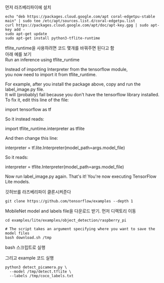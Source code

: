 먼저 라즈베리파이에 설치
```
echo "deb https://packages.cloud.google.com/apt coral-edgetpu-stable main" | sudo tee /etc/apt/sources.list.d/coral-edgetpu.list
curl https://packages.cloud.google.com/apt/doc/apt-key.gpg | sudo apt-key add -
sudo apt-get update
sudo apt-get install python3-tflite-runtime
```

tflite_runtime을 사용하려면 코드 몇개를 바꿔주면 된다고 함  
아래 예를 보기  
Run an inference using tflite_runtime  

Instead of importing Interpreter from the tensorflow module,    
you now need to import it from tflite_runtime.

For example, after you install the package above, copy and run the label_image.py file.  
It will (probably) fail because you don't have the tensorflow library installed.  
To fix it, edit this line of the file:

import tensorflow as tf

So it instead reads:

import tflite_runtime.interpreter as tflite

And then change this line:

interpreter = tf.lite.Interpreter(model_path=args.model_file)

So it reads:

interpreter = tflite.Interpreter(model_path=args.model_file)

Now run label_image.py again. That's it! You're now executing TensorFlow Lite models.

깃허브를 라즈베리파이 클론시켜준다
```
git clone https://github.com/tensorflow/examples --depth 1
```

MobileNet model and labels file을 다운로드 받기. 먼저 디렉토리 이동
```
cd examples/lite/examples/object_detection/raspberry_pi

# The script takes an argument specifying where you want to save the model files
bash download.sh /tmp
```
bash 스크립트로 실행


그리고  example 코드 실행
```
python3 detect_picamera.py \
  --model /tmp/detect.tflite \
  --labels /tmp/coco_labels.txt
```

